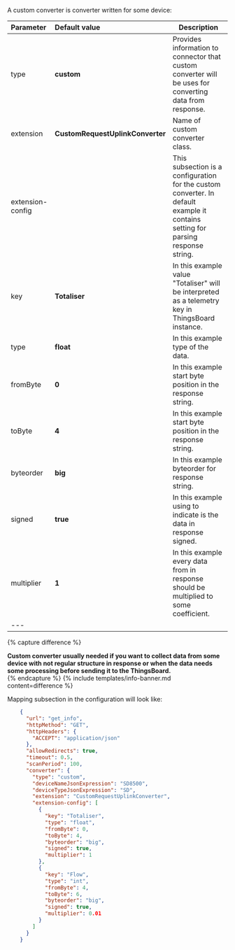 A custom converter is converter written for some device:



|**Parameter**|**Default value**|**Description**|
|:-|:-|-
| type                        | **custom**                         | Provides information to connector that custom converter will be uses for converting data from response.                                  |
| extension                   | **CustomRequestUplinkConverter**   | Name of custom converter class.                                                                                                       |
| extension-config            |                                    | This subsection is a configuration for the custom converter. In default example it contains setting for parsing response string.      |
| key                         | **Totaliser**                      | In this example value "Totaliser" will be interpreted as a telemetry key in ThingsBoard instance.                                     |
| type                        | **float**                          | In this example type of the data.                                                                                                     |
| fromByte                    | **0**                              | In this example start byte position in the response string.                                                                           |
| toByte                      | **4**                              | In this example start byte position in the response string.                                                                           |
| byteorder                   | **big**                            | In this example byteorder for response string.                                                                                        |
| signed                      | **true**                           | In this example using to indicate is the data in response signed.                                                                     |
| multiplier                  | **1**                              | In this example every data from in response should be multiplied to some coefficient.                                                 | 
|--- 

{% capture difference %}
<br>
  
**Custom converter usually needed if you want to collect data from some device with not regular structure in response or when the data needs some processing before sending it to the ThingsBoard.**  
{% endcapture %}
{% include templates/info-banner.md content=difference %}


Mapping subsection in the configuration will look like:
```json
    {
      "url": "get_info",
      "httpMethod": "GET",
      "httpHeaders": {
        "ACCEPT": "application/json"
      },
      "allowRedirects": true,
      "timeout": 0.5,
      "scanPeriod": 100,
      "converter": {
        "type": "custom",
        "deviceNameJsonExpression": "SD8500",
        "deviceTypeJsonExpression": "SD",
        "extension": "CustomRequestUplinkConverter",
        "extension-config": [
          {
            "key": "Totaliser",
            "type": "float",
            "fromByte": 0,
            "toByte": 4,
            "byteorder": "big",
            "signed": true,
            "multiplier": 1
          },
          {
            "key": "Flow",
            "type": "int",
            "fromByte": 4,
            "toByte": 6,
            "byteorder": "big",
            "signed": true,
            "multiplier": 0.01
          }
        ]
      }
    }
```
